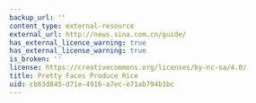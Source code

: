 ```yaml
---
backup_url: ''
content_type: external-resource
external_url: http://news.sina.com.cn/guide/
has_external_licence_warning: true
has_external_license_warning: true
is_broken: ''
license: https://creativecommons.org/licenses/by-nc-sa/4.0/
title: Pretty Faces Produce Rice
uid: cb63d845-d71e-4916-a7ec-e71ab794b1bc
---
```

